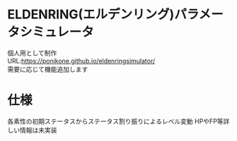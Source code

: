 # ELDENRING(エルデンリング)パラメータシミュレータ
個人用として制作<br>
URL:https://ponikone.github.io/eldenringsimulator/<br>
需要に応じて機能追加します
# 仕様
各素性の初期ステータスからステータス割り振りによるレベル変動
HPやFP等詳しい情報は未実装
